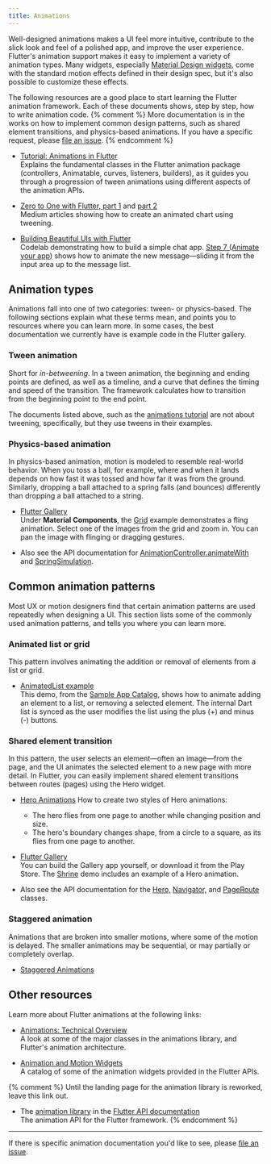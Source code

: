 ```yaml
---
title: Animations
---
```


Well-designed animations makes a UI feel more intuitive,
contribute to the slick look and feel of a polished app,
and improve the user experience. Flutter's animation support
makes it easy to implement a variety of animation types.
Many widgets, especially
[Material Design widgets](/reference/widgets/material),
come with the standard motion effects defined in their design spec,
but it's also possible to customize these effects.

The following resources are a good place to start learning the Flutter
animation framework. Each of these documents shows, step by step, how
to write animation code.
{% comment %}
More documentation is in the works on how to implement common design
patterns, such as shared element transitions,
and physics-based animations.
If you have a specific request, please
[file an issue](https://github.com/flutter/website/issues).
{% endcomment %}

* [Tutorial: Animations in Flutter](/development/ui/animations/tutorial)<br>
  Explains the fundamental classes in the Flutter animation package
  (controllers, Animatable, curves, listeners, builders),
  as it guides you through a progression of tween animations using
  different aspects of the animation APIs.

* [Zero to One with Flutter, part
  1](https://medium.com/dartlang/zero-to-one-with-flutter-43b13fd7b354) and [part
  2](https://medium.com/dartlang/zero-to-one-with-flutter-part-two-5aa2f06655cb)<br>
  Medium articles showing how to create an animated chart using tweening.

* [Building Beautiful UIs with
  Flutter](https://codelabs.developers.google.com/codelabs/flutter/index.html#0)<br>
  Codelab demonstrating how to build a simple chat app. [Step 7 (Animate
  your app)](https://codelabs.developers.google.com/codelabs/flutter/index.html#6)
  shows how to animate the new message&mdash;sliding it from the input area up
  to the message list.

## Animation types

Animations fall into one of two categories: tween- or physics-based.
The following sections explain what these terms mean, and points you to
resources where you can learn more. In some cases,
the best documentation we currently have is example code in the
Flutter gallery.

### Tween animation

Short for _in-betweening_. In a tween animation, the beginning
and ending points are defined, as well as a timeline, and a curve
that defines the timing and speed of the transition.
The framework calculates how to transition from the beginning point
to the end point.

The documents listed above, such as the [animations
tutorial](/development/ui/animations/tutorial) are not about tweening,
specifically, but they use tweens in their examples.

### Physics-based animation

In physics-based animation, motion is modeled to resemble real-world
behavior. When you toss a ball, for example, where and when it lands
depends on how fast it was tossed and how far it was from the ground.
Similarly, dropping a ball attached to a spring falls
(and bounces) differently than dropping a ball attached to a string.

* [Flutter Gallery](https://github.com/flutter/flutter/tree/master/examples/flutter_gallery)<br>
Under **Material Components**, the
[Grid](https://github.com/flutter/flutter/blob/master/examples/flutter_gallery/lib/demo/material/grid_list_demo.dart) example
demonstrates a fling animation. Select one of the images from
the grid and zoom in. You can pan the image with flinging or dragging
gestures.

* Also see the API documentation for
[AnimationController.animateWith](https://docs.flutter.io/flutter/animation/AnimationController/animateWith.html) and
[SpringSimulation](https://docs.flutter.io/flutter/physics/SpringSimulation-class.html).

## Common animation patterns

Most UX or motion designers find that certain animation patterns are
used repeatedly when designing a UI. This section lists some of the commonly
used animation patterns, and tells you where you can learn more.

### Animated list or grid
This pattern involves animating the addition or removal of elements from a
list or grid.

* [AnimatedList example](/catalog/samples/animated-list)<br>
This demo, from the [Sample App Catalog](/catalog/samples), shows how to
animate adding an element to a list, or removing a selected element.
The internal Dart list is synced as the user modifies the list using
the plus (+) and minus (-) buttons.

### Shared element transition

In this pattern, the user selects an element&mdash;often an
image&mdash;from the page, and the UI animates the selected element
to a new page with more detail. In Flutter, you can easily implement
shared element transitions between routes (pages) using the Hero widget.

* [Hero Animations](/development/ui/animations/hero-animations)
How to create two styles of Hero animations:
  * The hero flies from one page to another while changing position
    and size.
  * The hero's boundary changes shape, from a circle to a square,
    as its flies from one page to another.

* [Flutter Gallery](https://github.com/flutter/flutter/tree/master/examples/flutter_gallery)<br>
You can build the Gallery app yourself, or download it from the Play Store.
The [Shrine](https://github.com/flutter/flutter/blob/master/examples/flutter_gallery/lib/demo/shrine_demo.dart)
demo includes an example of a Hero animation.

* Also see the API documentation for the
[Hero,](https://docs.flutter.io/flutter/widgets/Hero-class.html)
[Navigator,](https://docs.flutter.io/flutter/widgets/Navigator-class.html) and
[PageRoute](https://docs.flutter.io/flutter/widgets/PageRoute-class.html)
classes.

### Staggered animation

Animations that are broken into smaller motions, where some of the motion is delayed.
The smaller animations may be sequential, or may partially or completely overlap.

* [Staggered Animations](/development/ui/animations/staggered-animations)

<!-- Save so I can remember how to add it back later.
<img src="/images/ic_new_releases_black_24px.svg" alt="this doc is new!"> NEW<br>
-->

## Other resources

Learn more about Flutter animations at the following links:

* [Animations: Technical Overview](/development/ui/animations/overview.html)<br>
A look at some of the major classes in the animations library,
and Flutter's animation architecture.

* [Animation and Motion Widgets](/reference/widgets/animation)<br>
A catalog of some of the animation widgets provided in the Flutter APIs.

{% comment %}
Until the landing page for the animation library is reworked, leave this
link out.
* The [animation
library](https://docs.flutter.io/flutter/animation/animation-library.html)
in the [Flutter API documentation](https://docs.flutter.io/)<br>
The animation API for the Flutter framework.
{% endcomment %}

<hr>

If there is specific animation documentation you'd like to see, please
[file an issue](https://github.com/flutter/website/issues).


